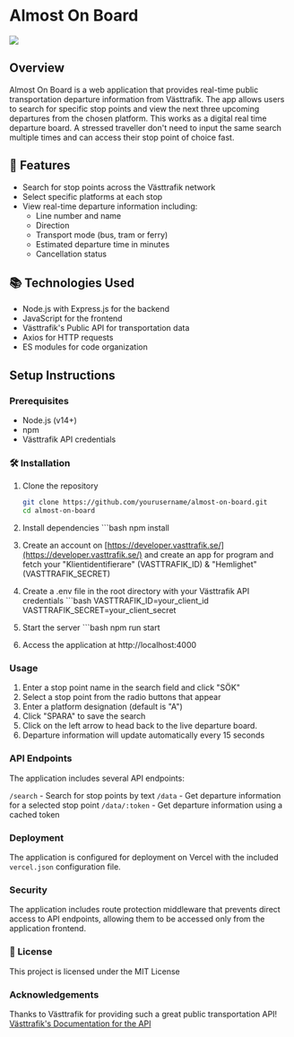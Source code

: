 # Almost On Board

![](https://media4.giphy.com/media/v1.Y2lkPTc5MGI3NjExNHk1YWljcXMxbzNqajRkdXdpaDdlZDhmbzQ5cG4xanY4NWRwZzQ3MyZlcD12MV9pbnRlcm5hbF9naWZfYnlfaWQmY3Q9Zw/TlK63Etg6JpvjD7nP8I/giphy.gif)

## Overview
Almost On Board is a web application that provides real-time public transportation departure information from Västtrafik. The app allows users to search for specific stop points and view the next three upcoming departures from the chosen platform. This works as a digital real time departure board. A stressed traveller don't need to input the same search multiple times and can access their stop point of choice fast.   

## 🚀 Features
- Search for stop points across the Västtrafik network
- Select specific platforms at each stop
- View real-time departure information including:
  - Line number and name
  - Direction
  - Transport mode (bus, tram or ferry)
  - Estimated departure time in minutes
  - Cancellation status

## 📚 Technologies Used
- Node.js with Express.js for the backend
- JavaScript for the frontend
- Västtrafik's Public API for transportation data
- Axios for HTTP requests
- ES modules for code organization

## Setup Instructions

### Prerequisites
- Node.js (v14+)
- npm
- Västtrafik API credentials

### 🛠️ Installation
1. Clone the repository
   ```bash
   git clone https://github.com/yourusername/almost-on-board.git
   cd almost-on-board
   
2. Install dependencies
		```bash
		npm install
		
3. Create an account on [https://developer.vasttrafik.se/](https://developer.vasttrafik.se/) and create an app for program and fetch your "Klientidentifierare" (VASTTRAFIK_ID) & "Hemlighet" (VASTTRAFIK_SECRET)
		
4.  Create a .env file in the root directory with your Västtrafik API credentials
		```bash
		VASTTRAFIK_ID=your_client_id
		VASTTRAFIK_SECRET=your_client_secret

5. Start the server
		```bash
		npm run start

6. Access the application at http://localhost:4000

### Usage
1. Enter a stop point name in the search field and click "SÖK"
2. Select a stop point from the radio buttons that appear
3. Enter a platform designation (default is "A")
4. Click "SPARA" to save the search
5. Click on the left arrow to head back to the live departure board. 
6. Departure information will update automatically every 15 seconds

### API Endpoints
The application includes several API endpoints:

`/search` - Search for stop points by text
`/data` - Get departure information for a selected stop point
`/data/:token` - Get departure information using a cached token

### Deployment
The application is configured for deployment on Vercel with the included `vercel.json` configuration file.

### Security
The application includes route protection middleware that prevents direct access to API endpoints, allowing them to be accessed only from the application frontend.

### 📜 License
This project is licensed under the MIT License

### Acknowledgements

Thanks to Västtrafik for providing such a great public transportation API!
[Västtrafik's Documentation for the API](https://github.com/vasttrafik/api-pr-docs/tree/main)